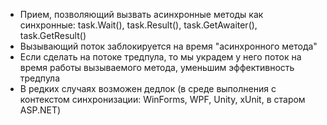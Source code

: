 - Прием, позволяющий вызвать асинхронные методы как синхронные:
	task.Wait(), task.Result(), task.GetAwaiter(), task.GetResult()
- Вызывающий поток заблокируется на время "асинхронного метода"
- Если сделать на потоке тредпула, то мы украдем у него поток на время работы вызываемого метода, уменьшим эффективность тредпула
- В редких случаях возможен дедлок (в среде выполнения с контекстом синхронизации: WinForms, WPF, Unity, xUnit, в старом ASP.NET)
	